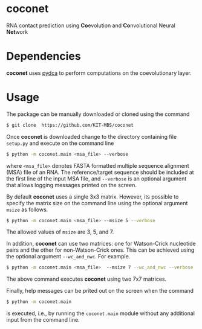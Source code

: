 # coconet
RNA contact prediction using **Co**evolution and **Co**nvolutional Neural **Net**work 

# Dependencies
**coconet** uses [pydca](https://github.com/KIT-MBS/pydca) to perform computations on the coevolutionary layer.

# Usage 
The package can be manually downloaded or cloned using the command  
```bash
$ git clone  https://github.com/KIT-MBS/coconet
```

Once  **coconet** is downloaded change to the directory containing file 
`setup.py`  and execute on the command line

```bash
$ python -m coconet.main <msa_file> --verbose 
```
where `<msa_file>` denotes FASTA formatted multiple sequence alignment (MSA) file of an 
RNA. The reference/target sequence should be included at the first line of the 
input MSA file, and `--verbose` is an optional argument that  allows logging 
messages printed on the screen. 

By default **coconet** uses a single 3x3 matrix. However, its possible to specify
the matrix size on the command line using the optional argument `msize` as follows.
```bash
$ python -m coconet.main <msa_file> --msize 5 --verbose 
```

The allowed values of `msize` are 3, 5, and 7.  

In addition, **coconet**  can use two matrices: one for Watson-Crick nucleotide 
pairs and the other for non-Watson-Crick ones. This can be achieved using the 
optional argument `--wc_and_nwc`. For example. 

```bash
$ python -m coconet.main <msa_file>  --msize 7 --wc_and_nwc --verbose
```
The above command executes  **coconet** using two 7x7 matrices.

Finally, help messages can be prited out on the screen when the command 
```bash
$ python -m coconet.main
```
is executed, i.e., by running the `coconet.main` module without any additional input from 
the command line.

